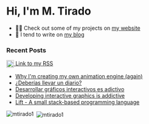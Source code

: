 <h1 align="left">Hi, I'm M. Tirado</h1>

- 👨‍💻 Check out some of my projects on [my website](https://mtirado.com)
- 📝 I tend to write on [my blog](https://mtirado.com/blog)

### Recent Posts
<p align="left">
<a href="https://mtirado.com/rss.xml" target="blank"><img align="center" src="https://raw.githubusercontent.com/rahuldkjain/github-profile-readme-generator/master/src/images/icons/Social/rss.svg" alt="https://mtirado.com/rss.xml" width="20" height="20"/> Link to my RSS</a>
</p>


<!-- BLOG-POST-LIST:START -->
- [Why I&#39;m creating my own animation engine &lpar;again&rpar;](https://mtirado.com/blog/why-im-creating-animation-engine/)
- [¿Deberías llevar un diario?](https://mtirado.com/blog/deberias-llevar-un-diario/)
- [Desarrollar gráficos interactivos es adictivo](https://mtirado.com/blog/desarrollar-graficos-interactivos-es-adictivo/)
- [Developing interactive graphics is addictive](https://mtirado.com/blog/developing-interactive-graphics-is-addictive/)
- [Lift - A small stack-based programming language](https://mtirado.com/blog/lift-language-intro/)
<!-- BLOG-POST-LIST:END -->

<p><img align="left" src="https://github-readme-stats.vercel.app/api/top-langs?username=mtirado1&show_icons=true&locale=en&layout=compact" alt="mtirado1" /></p>

<p>&nbsp;<img align="center" src="https://github-readme-stats.vercel.app/api?username=mtirado1&show_icons=true&locale=en" alt="mtirado1" /></p>

